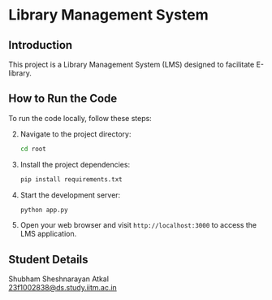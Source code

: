 # Library Management System

## Introduction
This project is a Library Management System (LMS) designed to facilitate E-library. 

## How to Run the Code
To run the code locally, follow these steps:

2. Navigate to the project directory:
	```bash
	cd root
	```

3. Install the project dependencies:
	```bash
	pip install requirements.txt
	```

4. Start the development server:
	```bash
	python app.py
	```

5. Open your web browser and visit `http://localhost:3000` to access the LMS application.



## Student Details
Shubham Sheshnarayan Atkal          
23f1002838@ds.study.iitm.ac.in      